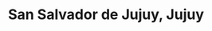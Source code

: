 ---
title: San Salvador de Jujuy, Jujuy
url: /san-salvador-de-jujuy-jujuy/
latitude: -24.197
longitude: -65.312
---